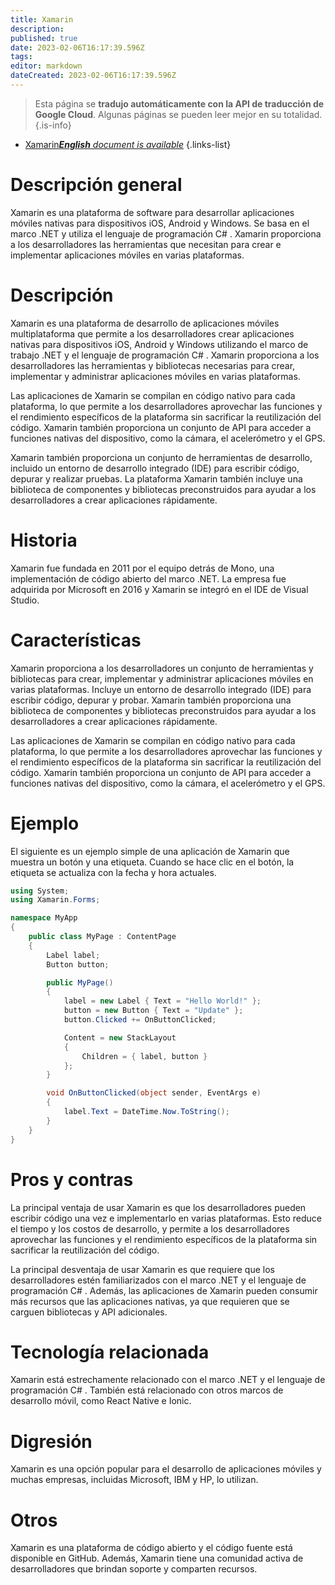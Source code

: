```yaml
---
title: Xamarin
description: 
published: true
date: 2023-02-06T16:17:39.596Z
tags: 
editor: markdown
dateCreated: 2023-02-06T16:17:39.596Z
---
```


> Esta página se **tradujo automáticamente con la API de traducción de Google Cloud**.
Algunas páginas se pueden leer mejor en su totalidad.{.is-info}



- [Xamarin***English** document is available*](/en/Knowledge-base/Dictionary/xamarin)
{.links-list}


# Descripción general
Xamarin es una plataforma de software para desarrollar aplicaciones móviles nativas para dispositivos iOS, Android y Windows. Se basa en el marco .NET y utiliza el lenguaje de programación C# . Xamarin proporciona a los desarrolladores las herramientas que necesitan para crear e implementar aplicaciones móviles en varias plataformas.

# Descripción
Xamarin es una plataforma de desarrollo de aplicaciones móviles multiplataforma que permite a los desarrolladores crear aplicaciones nativas para dispositivos iOS, Android y Windows utilizando el marco de trabajo .NET y el lenguaje de programación C# . Xamarin proporciona a los desarrolladores las herramientas y bibliotecas necesarias para crear, implementar y administrar aplicaciones móviles en varias plataformas.

Las aplicaciones de Xamarin se compilan en código nativo para cada plataforma, lo que permite a los desarrolladores aprovechar las funciones y el rendimiento específicos de la plataforma sin sacrificar la reutilización del código. Xamarin también proporciona un conjunto de API para acceder a funciones nativas del dispositivo, como la cámara, el acelerómetro y el GPS.

Xamarin también proporciona un conjunto de herramientas de desarrollo, incluido un entorno de desarrollo integrado (IDE) para escribir código, depurar y realizar pruebas. La plataforma Xamarin también incluye una biblioteca de componentes y bibliotecas preconstruidos para ayudar a los desarrolladores a crear aplicaciones rápidamente.

# Historia
Xamarin fue fundada en 2011 por el equipo detrás de Mono, una implementación de código abierto del marco .NET. La empresa fue adquirida por Microsoft en 2016 y Xamarin se integró en el IDE de Visual Studio.

# Características
Xamarin proporciona a los desarrolladores un conjunto de herramientas y bibliotecas para crear, implementar y administrar aplicaciones móviles en varias plataformas. Incluye un entorno de desarrollo integrado (IDE) para escribir código, depurar y probar. Xamarin también proporciona una biblioteca de componentes y bibliotecas preconstruidos para ayudar a los desarrolladores a crear aplicaciones rápidamente.

Las aplicaciones de Xamarin se compilan en código nativo para cada plataforma, lo que permite a los desarrolladores aprovechar las funciones y el rendimiento específicos de la plataforma sin sacrificar la reutilización del código. Xamarin también proporciona un conjunto de API para acceder a funciones nativas del dispositivo, como la cámara, el acelerómetro y el GPS.

# Ejemplo
El siguiente es un ejemplo simple de una aplicación de Xamarin que muestra un botón y una etiqueta. Cuando se hace clic en el botón, la etiqueta se actualiza con la fecha y hora actuales.

```csharp
using System;
using Xamarin.Forms;

namespace MyApp
{
    public class MyPage : ContentPage
    {
        Label label;
        Button button;

        public MyPage()
        {
            label = new Label { Text = "Hello World!" };
            button = new Button { Text = "Update" };
            button.Clicked += OnButtonClicked;

            Content = new StackLayout
            {
                Children = { label, button }
            };
        }

        void OnButtonClicked(object sender, EventArgs e)
        {
            label.Text = DateTime.Now.ToString();
        }
    }
}
```

# Pros y contras
La principal ventaja de usar Xamarin es que los desarrolladores pueden escribir código una vez e implementarlo en varias plataformas. Esto reduce el tiempo y los costos de desarrollo, y permite a los desarrolladores aprovechar las funciones y el rendimiento específicos de la plataforma sin sacrificar la reutilización del código.

La principal desventaja de usar Xamarin es que requiere que los desarrolladores estén familiarizados con el marco .NET y el lenguaje de programación C# . Además, las aplicaciones de Xamarin pueden consumir más recursos que las aplicaciones nativas, ya que requieren que se carguen bibliotecas y API adicionales.

# Tecnología relacionada
Xamarin está estrechamente relacionado con el marco .NET y el lenguaje de programación C# . También está relacionado con otros marcos de desarrollo móvil, como React Native e Ionic.

# Digresión
Xamarin es una opción popular para el desarrollo de aplicaciones móviles y muchas empresas, incluidas Microsoft, IBM y HP, lo utilizan.

# Otros
Xamarin es una plataforma de código abierto y el código fuente está disponible en GitHub. Además, Xamarin tiene una comunidad activa de desarrolladores que brindan soporte y comparten recursos.